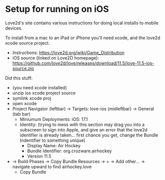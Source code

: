 # Setup for running on iOS

Love2d's site contains various instructions for doing local installs to mobile devices.

To install from a mac to an iPad or iPhone you'll need xcode, and the love2d xcode source project.

- Instructions: https://love2d.org/wiki/Game_Distribution
- iOS source (linked on Love2D homepage): https://github.com/love2d/love/releases/download/11.5/love-11.5-ios-source.zip

Did this stuff:

- (you need xcode installed)
- unzip ios xcode project source
- symlink xcode proj
- open xcode
- Project Navigator (leftbar) -> Targets: love-ios (midleftbar) -> General (tab bar)
  - Miniumum Deployments: iOS: 17.1
  - Identity: (trying to mess with this section may drag you into a subscreen to sign into Apple, and give an error that the love2d identifier is already taken... first chance you get, change the Bundle Indentifier to something unique)
    - Display Name: Air Hockey
    - Bundle Identifier: org.crozware.airhockey
    - Version 11.5
- -> Build Phases -> Copy Bundle Resources -> + -> Add other... -> navigate upward to find airhockey.love
  - Copy Bundle 

